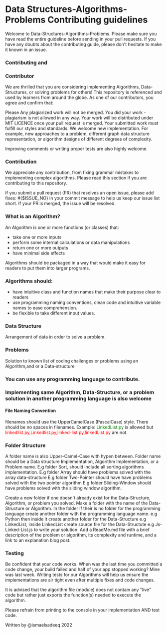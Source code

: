 # Data Structures-Algorithms-Problems Contributing guidelines

Welcome to Data-Structures-Algorithms-Problems. Please make sure you have read the entire guideline before sending in your pull requests. If you have any doubts about the contributing guide, please don't hesitate to make it known in an issue.

### Contributing and 
### Contributor
We are thrilled that you are considering implementing Algorithms, Data-Structures, or solving problems for others!
This repository is referenced and used by learners from around the globe. As one of our contributors, you agree and confirm that:

Please Any plagiarized work will not be merged. You did your work - plagiarism is not allowed in any way. Your work will be distributed under MIT LICENCE once your pull request is merged. Your submitted work must fulfill our styles and standards. We welcome new implementation. For example, new approaches to a problem, different graph data structure representation, or algorithm designs of different degrees of complexity.

Improving comments or writing proper tests are also highly welcome.

### Contribution
We appreciate any contribution, from fixing grammar mistakes to implementing complex algorithms. Please read this section if you are contributing to this repository.

If you submit a pull request (PR) that resolves an open issue, please add fixes: #{$ISSUE_NO} in your commit message to help us keep our issue list short. If your PR is merged, the issue will be resolved.

### What is an Algorithm?
An Algorithm is one or more functions (or classes) that:

- take one or more inputs
- perform some internal calculations or data manipulations
- return one or more outputs
- have minimal side effects

Algorithms should be packaged in a way that would make it easy for readers to put them into larger programs.

### Algorithms should:

- have intuitive class and function names that make their purpose clear to readers
- use programming naming conventions, clean code and intuitive variable names to ease comprehension.
- be flexible to take different input values.

### Data Structure
Arrangement of data in order to solve a problem.

### Problems
Solution to known list of coding challenges or problems using an Algorithm,and or a Data-structure

### You can use any programming language to contribute.
### Implementing same Algorithm, Data-Structure, or a problem solution in another programming language is also welcome

#### File Naming Convention
filenames should use the UpperCamelCase (PascalCase) style.
There should be no spaces in filenames.
Example: <span style="color:green">LinkedList.py</span> is allowed but <span style="color:red">linkedlist.py,Linkedlist.py,linked-list.py,linkedList.py</span> are not.

### Folder Structure
A folder name is also Upper-Camel-Case with hypen between.
Folder name should be a  Data structure Implementation, Algorithm Implementation, or a Problem name.
E.g  folder Sort, should include all sorting algorithms implementation.
E.g  folder Array should have problems solved with the array data-structure
E.g  folder Two-Pointer should have have problems  solved with the two pointer algorithm
E.g  folder Sliding-Window should have problems solved with the sliding window algorithm.

Create a new folder if one doesn't already exist for the Data-Structure, Algorithm, or problem you solved. Make a folder with the name of the Data-Structure or Algorithm. In the folder if their is no folder for the programming language create another folder with the programming language name. e.g Python then inside it create another folder for the Data-Structure e.g LinkedList, 
inside LinkedList create source file for the Data-Structute e.g Js-Linked-List.js to write your solution.
Add a ReadMe.md file with a brief description of the problem or algorithm, its complexity and runtime, and a link to an explanation blog post.

### Testing
Be confident that your code works. When was the last time you committed a code change, your build failed and half of your app stopped working? Mine was last week. Writing tests for our Algorithms will help us ensure the implementations are air tight even after multiple fixes and code changes.

It is advised that the algorithm file (module) does not contain any "live" code but rather just exports the function(s) needed to execute the algorithm.

Please refrain from printing to the console in your implementation AND test code.


Written by @ismaelsadeeq 2022
